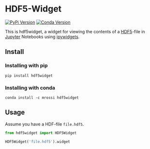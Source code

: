 # HDF5-Widget

[![PyPi Version](https://img.shields.io/pypi/v/hdf5widget.svg)](https://pypi.python.org/pypi/hdf5widget)
[![Conda Version](https://img.shields.io/conda/vn/mrossi/hdf5widget.svg)](https://anaconda.org/mrossi/hdf5widget)


This is hdf5widget, a widget for viewing the contents of a [HDF5](https://support.hdfgroup.org/HDF5/)-file in [Jupyter](http://jupyter.org/) Notebooks using [ipywidgets](https://github.com/jupyter-widgets/ipywidgets).

## Install

### Installing with pip

```
pip install hdf5widget
```

### Installing with conda

```
conda install -c mrossi hdf5widget
```

## Usage

Assume you have a HDF-file `file.hdf5`.

```python
from hdf5widget import HDF5Widget

HDF5Widget('file.hdf5').widget
```
